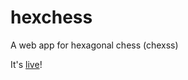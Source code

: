 # hexchess

A web app for hexagonal chess (chexss)

It's [live](https://theonlytechnohead.github.io/Hexchess/)!
